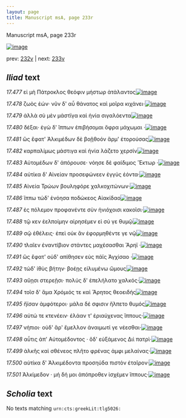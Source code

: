 ```yaml
---
layout: page
title: Manuscript msA, page 233r
---
```


Manuscript msA, page 233r

[![image](http://www.homermultitext.org/iipsrv?OBJ=IIP,1.0&FIF=/project/homer/pyramidal/deepzoom/hmt/vaimg/2017a/VA233RN_0404.tif&WID=100&CVT=JPEG)](http://www.homermultitext.org/ict2/?urn=urn:cite2:hmt:vaimg.2017a:VA233RN_0404)

prev:  [232v](../232v/) | next:  [233v](../233v/)

## *Iliad* text

*17.477* <a id="17.477"/> εἰ μὴ Πάτροκλος θεόφιν μήστωρ ἀτάλαντος[![image](http://www.homermultitext.org/iipsrv?OBJ=IIP,1.0&FIF=/project/homer/pyramidal/deepzoom/hmt/vaimg/2017a/VA233RN_0404.tif&RGN=0.192,0.2096,0.332,0.0278&WID=1000&CVT=JPEG)](http://www.homermultitext.org/ict2/?urn=urn:cite2:hmt:vaimg.2017a:VA233RN_0404@0.192,0.2096,0.332,0.0278)

*17.478* <a id="17.478"/> ζωὸς ἐών· νῦν δ' αὖ θάνατος καὶ μοῖρα κιχάνει·[![image](http://www.homermultitext.org/iipsrv?OBJ=IIP,1.0&FIF=/project/homer/pyramidal/deepzoom/hmt/vaimg/2017a/VA233RN_0404.tif&RGN=0.185,0.2322,0.348,0.024&WID=1000&CVT=JPEG)](http://www.homermultitext.org/ict2/?urn=urn:cite2:hmt:vaimg.2017a:VA233RN_0404@0.185,0.2322,0.348,0.024)

*17.479* <a id="17.479"/> ἀλλὰ σὺ μὲν μάστϊγα καὶ ἡνία σιγαλόεντα[![image](http://www.homermultitext.org/iipsrv?OBJ=IIP,1.0&FIF=/project/homer/pyramidal/deepzoom/hmt/vaimg/2017a/VA233RN_0404.tif&RGN=0.178,0.2517,0.333,0.021&WID=1000&CVT=JPEG)](http://www.homermultitext.org/ict2/?urn=urn:cite2:hmt:vaimg.2017a:VA233RN_0404@0.178,0.2517,0.333,0.021)

*17.480* <a id="17.480"/> δέξαι· ἐγὼ δ' ἵππων ἐπιβήσομαι ὄφρα μάχωμαι ·[![image](http://www.homermultitext.org/iipsrv?OBJ=IIP,1.0&FIF=/project/homer/pyramidal/deepzoom/hmt/vaimg/2017a/VA233RN_0404.tif&RGN=0.187,0.2675,0.372,0.0255&WID=1000&CVT=JPEG)](http://www.homermultitext.org/ict2/?urn=urn:cite2:hmt:vaimg.2017a:VA233RN_0404@0.187,0.2675,0.372,0.0255)

*17.481* <a id="17.481"/> ὣς ἔφατ' Ἀλκιμέδων δὲ βοῇθοόν ἅρμ' ἐτορούσας[![image](http://www.homermultitext.org/iipsrv?OBJ=IIP,1.0&FIF=/project/homer/pyramidal/deepzoom/hmt/vaimg/2017a/VA233RN_0404.tif&RGN=0.175,0.2855,0.372,0.024&WID=1000&CVT=JPEG)](http://www.homermultitext.org/ict2/?urn=urn:cite2:hmt:vaimg.2017a:VA233RN_0404@0.175,0.2855,0.372,0.024)

*17.482* <a id="17.482"/> καρπαλίμως μάστιγα καὶ ἡνία λάζετο χερσίν[![image](http://www.homermultitext.org/iipsrv?OBJ=IIP,1.0&FIF=/project/homer/pyramidal/deepzoom/hmt/vaimg/2017a/VA233RN_0404.tif&RGN=0.191,0.3035,0.337,0.0225&WID=1000&CVT=JPEG)](http://www.homermultitext.org/ict2/?urn=urn:cite2:hmt:vaimg.2017a:VA233RN_0404@0.191,0.3035,0.337,0.0225)

*17.483* <a id="17.483"/> Αὐτομέδων δ' ἀπόρουσε· νόησε δὲ φαίδιμος Ἕκτωρ ·[![image](http://www.homermultitext.org/iipsrv?OBJ=IIP,1.0&FIF=/project/homer/pyramidal/deepzoom/hmt/vaimg/2017a/VA233RN_0404.tif&RGN=0.189,0.3216,0.353,0.0263&WID=1000&CVT=JPEG)](http://www.homermultitext.org/ict2/?urn=urn:cite2:hmt:vaimg.2017a:VA233RN_0404@0.189,0.3216,0.353,0.0263)

*17.484* <a id="17.484"/> αὐτίκα δ' Αἰνείαν προσεφώνεεν ἐγγύς ἐόντα·[![image](http://www.homermultitext.org/iipsrv?OBJ=IIP,1.0&FIF=/project/homer/pyramidal/deepzoom/hmt/vaimg/2017a/VA233RN_0404.tif&RGN=0.187,0.3388,0.347,0.0248&WID=1000&CVT=JPEG)](http://www.homermultitext.org/ict2/?urn=urn:cite2:hmt:vaimg.2017a:VA233RN_0404@0.187,0.3388,0.347,0.0248)

*17.485* <a id="17.485"/> Αἰνεία Τρώων βουληφόρε χαλκοχιτώνων·[![image](http://www.homermultitext.org/iipsrv?OBJ=IIP,1.0&FIF=/project/homer/pyramidal/deepzoom/hmt/vaimg/2017a/VA233RN_0404.tif&RGN=0.189,0.3591,0.321,0.0218&WID=1000&CVT=JPEG)](http://www.homermultitext.org/ict2/?urn=urn:cite2:hmt:vaimg.2017a:VA233RN_0404@0.189,0.3591,0.321,0.0218)

*17.486* <a id="17.486"/> ἵππω τώδ' ἐνόησα ποδώκεος Αἰακίδαο[![image](http://www.homermultitext.org/iipsrv?OBJ=IIP,1.0&FIF=/project/homer/pyramidal/deepzoom/hmt/vaimg/2017a/VA233RN_0404.tif&RGN=0.182,0.3734,0.304,0.0218&WID=1000&CVT=JPEG)](http://www.homermultitext.org/ict2/?urn=urn:cite2:hmt:vaimg.2017a:VA233RN_0404@0.182,0.3734,0.304,0.0218)

*17.487* <a id="17.487"/> ἐς πόλεμον προφανέντε σὺν ἡνιόχοισι κακοῖσι·[![image](http://www.homermultitext.org/iipsrv?OBJ=IIP,1.0&FIF=/project/homer/pyramidal/deepzoom/hmt/vaimg/2017a/VA233RN_0404.tif&RGN=0.186,0.3914,0.345,0.024&WID=1000&CVT=JPEG)](http://www.homermultitext.org/ict2/?urn=urn:cite2:hmt:vaimg.2017a:VA233RN_0404@0.186,0.3914,0.345,0.024)

*17.488* <a id="17.488"/> τῷ κεν ἐελποίμην αἱρησέμεν εἰ σύ γε θυμῷ[![image](http://www.homermultitext.org/iipsrv?OBJ=IIP,1.0&FIF=/project/homer/pyramidal/deepzoom/hmt/vaimg/2017a/VA233RN_0404.tif&RGN=0.182,0.4102,0.332,0.0218&WID=1000&CVT=JPEG)](http://www.homermultitext.org/ict2/?urn=urn:cite2:hmt:vaimg.2017a:VA233RN_0404@0.182,0.4102,0.332,0.0218)

*17.489* <a id="17.489"/> σῷ ἐθέλεις· ἐπεὶ οὐκ ἂν ἐφορμηθέντε γε νῷ[![image](http://www.homermultitext.org/iipsrv?OBJ=IIP,1.0&FIF=/project/homer/pyramidal/deepzoom/hmt/vaimg/2017a/VA233RN_0404.tif&RGN=0.188,0.426,0.332,0.0225&WID=1000&CVT=JPEG)](http://www.homermultitext.org/ict2/?urn=urn:cite2:hmt:vaimg.2017a:VA233RN_0404@0.188,0.426,0.332,0.0225)

*17.490* <a id="17.490"/> τλαῖεν ἐναντίβιον στάντες μαχέσασθαι Ἄρηϊ ·[![image](http://www.homermultitext.org/iipsrv?OBJ=IIP,1.0&FIF=/project/homer/pyramidal/deepzoom/hmt/vaimg/2017a/VA233RN_0404.tif&RGN=0.184,0.4448,0.335,0.0218&WID=1000&CVT=JPEG)](http://www.homermultitext.org/ict2/?urn=urn:cite2:hmt:vaimg.2017a:VA233RN_0404@0.184,0.4448,0.335,0.0218)

*17.491* <a id="17.491"/> ὣς ἔφατ' οὐδ' απίθησεν εὺς πάϊς Ἀγχίσαο ·[![image](http://www.homermultitext.org/iipsrv?OBJ=IIP,1.0&FIF=/project/homer/pyramidal/deepzoom/hmt/vaimg/2017a/VA233RN_0404.tif&RGN=0.169,0.4598,0.344,0.0285&WID=1000&CVT=JPEG)](http://www.homermultitext.org/ict2/?urn=urn:cite2:hmt:vaimg.2017a:VA233RN_0404@0.169,0.4598,0.344,0.0285)

*17.492* <a id="17.492"/> τώδ' ἰθὺς βήτην· βοέῃς εἰλυμένω ὤμους[![image](http://www.homermultitext.org/iipsrv?OBJ=IIP,1.0&FIF=/project/homer/pyramidal/deepzoom/hmt/vaimg/2017a/VA233RN_0404.tif&RGN=0.183,0.4786,0.332,0.0233&WID=1000&CVT=JPEG)](http://www.homermultitext.org/ict2/?urn=urn:cite2:hmt:vaimg.2017a:VA233RN_0404@0.183,0.4786,0.332,0.0233)

*17.493* <a id="17.493"/> αὔῃσι στερεῇσι· πολύς δ' ἐπελήλατο χαλκός·[![image](http://www.homermultitext.org/iipsrv?OBJ=IIP,1.0&FIF=/project/homer/pyramidal/deepzoom/hmt/vaimg/2017a/VA233RN_0404.tif&RGN=0.184,0.4966,0.342,0.0248&WID=1000&CVT=JPEG)](http://www.homermultitext.org/ict2/?urn=urn:cite2:hmt:vaimg.2017a:VA233RN_0404@0.184,0.4966,0.342,0.0248)

*17.494* <a id="17.494"/> τοῖσ δ' ἅμα Χρόμιός τε καὶ Ἄρητος θεοειδής[![image](http://www.homermultitext.org/iipsrv?OBJ=IIP,1.0&FIF=/project/homer/pyramidal/deepzoom/hmt/vaimg/2017a/VA233RN_0404.tif&RGN=0.181,0.5147,0.331,0.0218&WID=1000&CVT=JPEG)](http://www.homermultitext.org/ict2/?urn=urn:cite2:hmt:vaimg.2017a:VA233RN_0404@0.181,0.5147,0.331,0.0218)

*17.495* <a id="17.495"/> ἤϊσαν ἀμφότεροι· μάλα δέ σφισιν ἤλπετο θυμός[![image](http://www.homermultitext.org/iipsrv?OBJ=IIP,1.0&FIF=/project/homer/pyramidal/deepzoom/hmt/vaimg/2017a/VA233RN_0404.tif&RGN=0.184,0.5319,0.365,0.0225&WID=1000&CVT=JPEG)](http://www.homermultitext.org/ict2/?urn=urn:cite2:hmt:vaimg.2017a:VA233RN_0404@0.184,0.5319,0.365,0.0225)

*17.496* <a id="17.496"/> αὐτώ τε κτενέειν· ἐλάαν τ' ἐριαύχενας ἵππους·[![image](http://www.homermultitext.org/iipsrv?OBJ=IIP,1.0&FIF=/project/homer/pyramidal/deepzoom/hmt/vaimg/2017a/VA233RN_0404.tif&RGN=0.183,0.55,0.359,0.0225&WID=1000&CVT=JPEG)](http://www.homermultitext.org/ict2/?urn=urn:cite2:hmt:vaimg.2017a:VA233RN_0404@0.183,0.55,0.359,0.0225)

*17.497* <a id="17.497"/> νήπιοι· οὐδ' ἄρ' ἔμελλον ἀναιμωτί γε νέεσθαι·[![image](http://www.homermultitext.org/iipsrv?OBJ=IIP,1.0&FIF=/project/homer/pyramidal/deepzoom/hmt/vaimg/2017a/VA233RN_0404.tif&RGN=0.174,0.5687,0.35,0.0225&WID=1000&CVT=JPEG)](http://www.homermultitext.org/ict2/?urn=urn:cite2:hmt:vaimg.2017a:VA233RN_0404@0.174,0.5687,0.35,0.0225)

*17.498* <a id="17.498"/> αὖτις ἀπ' Αὐτομέδοντος · ὃδ' εὐξάμενος Διὶ πατρὶ·[![image](http://www.homermultitext.org/iipsrv?OBJ=IIP,1.0&FIF=/project/homer/pyramidal/deepzoom/hmt/vaimg/2017a/VA233RN_0404.tif&RGN=0.19,0.5853,0.375,0.0218&WID=1000&CVT=JPEG)](http://www.homermultitext.org/ict2/?urn=urn:cite2:hmt:vaimg.2017a:VA233RN_0404@0.19,0.5853,0.375,0.0218)

*17.499* <a id="17.499"/> ἀλκῆς καὶ σθένεος πλῆτο φρένας ἀμφι μελαίνας·[![image](http://www.homermultitext.org/iipsrv?OBJ=IIP,1.0&FIF=/project/homer/pyramidal/deepzoom/hmt/vaimg/2017a/VA233RN_0404.tif&RGN=0.184,0.6018,0.375,0.0255&WID=1000&CVT=JPEG)](http://www.homermultitext.org/ict2/?urn=urn:cite2:hmt:vaimg.2017a:VA233RN_0404@0.184,0.6018,0.375,0.0255)

*17.500* <a id="17.500"/> αὐτίκα δ' Ἀλκιμέδοντα προσηύδα πιστὸν ἑταῖρον·[![image](http://www.homermultitext.org/iipsrv?OBJ=IIP,1.0&FIF=/project/homer/pyramidal/deepzoom/hmt/vaimg/2017a/VA233RN_0404.tif&RGN=0.183,0.6198,0.365,0.0233&WID=1000&CVT=JPEG)](http://www.homermultitext.org/ict2/?urn=urn:cite2:hmt:vaimg.2017a:VA233RN_0404@0.183,0.6198,0.365,0.0233)

*17.501* <a id="17.501"/> Ἀλκίμεδον · μή δή μοι ἀπόπροθεν ἰσχέμεν ἵππους·[![image](http://www.homermultitext.org/iipsrv?OBJ=IIP,1.0&FIF=/project/homer/pyramidal/deepzoom/hmt/vaimg/2017a/VA233RN_0404.tif&RGN=0.183,0.6379,0.37,0.0248&WID=1000&CVT=JPEG)](http://www.homermultitext.org/ict2/?urn=urn:cite2:hmt:vaimg.2017a:VA233RN_0404@0.183,0.6379,0.37,0.0248)

## *Scholia* text

No texts matching `urn:cts:greekLit:tlg5026:`